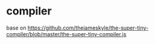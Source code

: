 # compiler
base on https://github.com/thejameskyle/the-super-tiny-compiler/blob/master/the-super-tiny-compiler.js
